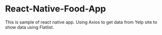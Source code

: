 # React-Native-Food-App
This is sample of react native app.
Using  Axios to get data from Yelp site to show data using Flatlist.
